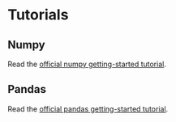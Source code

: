 # Tutorials

## Numpy

Read the [official numpy getting-started tutorial](https://numpy.org/doc/stable/user/quickstart.html).

## Pandas

Read the [official pandas getting-started tutorial](https://pandas.pydata.org/pandas-docs/stable/user_guide/10min.html).
